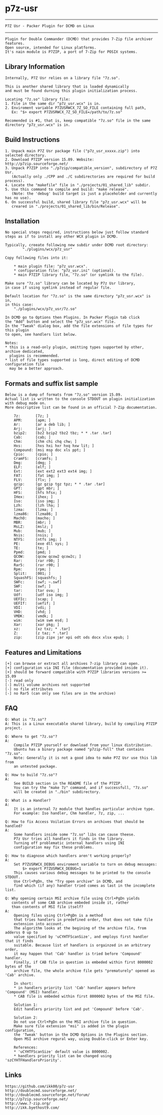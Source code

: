 # p7z-usr
-------------------------------------------------------
    P7Z Usr - Packer Plugin for DCMD on Linux
-------------------------------------------------------

	Plugin for Double Commander (DCMD) that provides 7-Zip file archiver features.
	Open source, intended for Linux platforms.
	It's nain module is P7ZIP, a port of 7-Zip for POSIX systems.


Library Information
-------------------------
	Internally, P7Z Usr relies on a library file "7z.so".
	
	This is another shared library that is loaded dynamically
	and must be found durning this plugin initialization process.

	Locating "7z.so" library file:
	1. File in the same dir "p7z_usr.wcx" is in.
	2. Enviroment variable P7ZUSRWCX_7Z_SO_FILE containing full path,
	   Ex: "$> export P7ZUSRWCX_7Z_SO_FILE=/path/to/7z.so"
	
	Recomended is #1, that is, keep compatible "7z.so" file in the same 
	directory "p7z_usr.wcx" is in.
	

Build Instructions
-------------------------------
	1. Unpack main P7Z Usr package file ("p7z_usr_xxxxx.zip") into selected directory.
	2. Download P7ZIP version 15.09. Website: http://p7zip.sourceforge.net/
	3. Unpack P7ZIP into "./p7zip/compatible_version", subdirectory of P7Z Usr.
	   (Actually only ./CPP and ./C subdirectories are required for build process).
	4. Locate the "makefile" file in "./projects/01_shared_lib" subdir.
	5. Use this command to compile and build: "make release".
	   (Note: the 'debug' build target is just a placeholder and currently has no use).
	6. On successful build, shared library file "p7z_usr.wcx" will be
	   creared in "./projects/01_shared_lib/bin/Release".


Installation
--------------------
	No special steps required, instructions below just follow standard 
	steps as if to install any other WCX plugin in DCMD.

	Typically, creeate following new subdir under DCMD root directory:
			"./plugins/wcx/p7z_usr"
	
	Copy following files into it:
		
		* main plugin file: "p7z_usr.wcx".
		* configuration file: "p7z_usr.ini" (optional).
		* main P7ZIP library file, "7z.so" (or symlink to the file).

	Make sure "7z.so" library can be located by P7z Usr library,
	in case if using symlink instead of regular file.

	Default location for "7z.so" is the same directory "p7z_usr.wcx" is in, 
	in this case:
		"./plugins/wcx/p7z_usr/7z.so"

	In DCMD go to Options then Plugins. In Packer Plugin tab click 
	the "Add" button and select the "p7z_usr.wcx" file.
	In the "Tweak" dialog box, add the file extensions of file types for this plugin 
	to open, see handlers list below. 
	
	Notes:
	* this is a read-only plugin, omitting types supported by other, archive dedicated,
	  plugins is recommended.
	* list of file types supported is long, direct editing of DCMD configuration file
	  may be a better approach.


Formats and suffix list sample
-----------------------------------------
	Below is a dump of formats from "7z.so" version 15.09.
	Actual list is written to the console STDOUT on plugin initialization with debug mode on.
	More descriptive list can be found in an official 7-Zip documentation.

		7z:       [7z; ]
		APM:      [apm; ]
		Ar:       [ar a deb lib; ]
		Arj:      [arj; ]
		bzip2:    [bz2 bzip2 tbz2 tbz; * * .tar .tar]
		Cab:      [cab; ]
		Chm:      [chm chi chq chw; ]
		Hxs:      [hxs hxi hxr hxq hxw lit; ]
		Compound: [msi msp doc xls ppt; ]
		Cpio:     [cpio; ]
		CramFS:   [cramfs; ]
		Dmg:      [dmg; ]
		ELF:      [elf; ]
		Ext:      [ext ext2 ext3 ext4 img; ]
		FAT:      [fat img; ]
		FLV:      [flv; ]
		gzip:     [gz gzip tgz tpz; * * .tar .tar]
		GPT:      [gpt mbr; ]
		HFS:      [hfs hfsx; ]
		IHex:     [ihex; ]
		Iso:      [iso img; ]
		Lzh:      [lzh lha; ]
		lzma:     [lzma; ]
		lzma86:   [lzma86; ]
		MachO:    [macho; ]
		MBR:      [mbr; ]
		MsLZ:     [mslz; ]
		Mub:      [mub; ]
		Nsis:     [nsis; ]
		NTFS:     [ntfs img; ]
		PE:       [exe dll sys; ]
		TE:       [te; ]
		Ppmd:     [pmd; ]
		QCOW:     [qcow qcow2 qcow2c; ]
		Rar:      [rar r00; ]
		Rar5:     [rar r00; ]
		Rpm:      [rpm; ]
		Split:    [001; ]
		SquashFS: [squashfs; ]
		SWFc:     [swf; ~.swf]
		SWF:      [swf; ]
		tar:      [tar ova; ]
		Udf:      [udf iso img; ]
		UEFIc:    [scap; ]
		UEFIf:    [uefif; ]
		VDI:      [vdi; ]
		VHD:      [vhd; ]
		VMDK:     [vmdk; ]
		wim:      [wim swm esd; ]
		Xar:      [xar pkg; ]
		xz:       [xz txz; * .tar]
		Z:        [z taz; * .tar]
		zip:      [zip zipx jar xpi odt ods docx xlsx epub; ]



Features and Limitations
---------------------------------
	[+] can browse or extract all archives 7-zip library can open.
	[+] configuration via INI file (documentation provided inside it).
	[+] should be forward compatible with P7ZIP libraries versions >= 15.09
	[-] read only
	[-] multi volume archives not supported
	[-] no file attributes
	[-] no Rar5 (can only see files are in the archive)


FAQ
-----------------------

	Q: What is "7z.so"?
	A: This is a Linux executable shared library, build by compiling P7ZIP project.

	Q: Where to get "7z.so"?
	A: 
		Compile P7ZIP yourself or download from your linux distribution.
		Ubuntu has a binary package named "p7zip-full" that contains "7z.so".
		Note: Generally it is not a good idea to make P7Z Usr use this lib from
		an untested package.

	Q: How to build "7z.so"?
	A:
		See BUILD section in the README file of the P7ZIP.
		You can try the "make 7z" command, and if successfull, "7z.so"
		will be created in "./bin" subdirectory.

	Q: What is a Handler?
	A: 
		It is an internal 7z module that handles particular archive type.
		For example: Iso handler, Chm handler, 7z, zip, ...

	Q: How to fix Access Voilation Errors on archives that should be handled?
	A:
		Some handlers inside some "7z.so" libs can cause theese.
		P7z Usr tries all handlers it finds in the library.
		Turning off problematic internal handlers using INI 
		configuration may fix these problems.

	Q: How to diagnose which handlers aren't working properly?
	A:
		Set P7ZUSRWCX_DEBUG enviroment variable to turn on debug messages:
			$> export P7ZUSRWCX_DEBUG=1
		This causes various debug messages to be printed to the console STDOUT.
		Use Ctrl+PgDn, the "Try open archive" in DCMD, and
		find which (if any) handler tried comes as last in the incomplete list.

	Q: Why opening certain MSI archive file using Ctrl+PgDn yields
	   contents of some CAB archive embeded inside it, rather
	   than contents of MSI file itself?
	A:
		Opening files using Ctrl+PgDn is a method
		that tries handlers in predefined order, that does not take file 
		extension into account.
		The algorithm looks at the begining of the archive file, from adderss 0 up to 
		value specified by 'uCYHTFScanSize', and employs first handler that it finds
		suitable. Because list of handlers is orgainzed in an arbitrary order,
		it may happen that 'Cab' handler is tried before 'Compound' handler.
		Finally, if CAB file in question is embeded within first 8000002 bytes of the 
		archive file, the whole archive file gets "prematurely" opened as 'Cab' archive.
		
		In short:
		* in handlers priority list 'Cab' handler appears before 'Compound' (MSI) handler.
		* CAB file is embeded within first 8000002 bytes of the MSI file.

		Solution 1:
		Edit handlers priority list and put 'Compound' before 'Cab'.
		
		Solution 2:
		Do not use Ctrl+PgDn on the MSI archive file in question.
		Make sure file extension "msi" is added in the plugin configuration, 
		the 'Tweak' button in the DCMD Options in the Plugins section.
		Open MSI archive regural way, using Double-click or Enter key.

		References:
		* 'uCYHTFScanSize' default value is 8000002.
		* handlers priority list can be changed using 'szCYHTFHandlersPriority'.

Links
-------------------
	https://github.com/ikk00/p7z-usr
	http://doublecmd.sourceforge.net/
	http://doublecmd.sourceforge.net/forum/
	http://p7zip.sourceforge.net/
	http://www.7-zip.org/
	http://ikk.byethost9.com/

